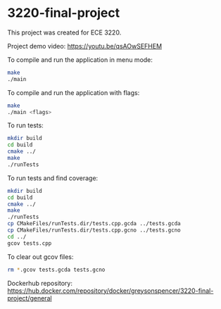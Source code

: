# 3220-final-project

This project was created for ECE 3220.


Project demo video: https://youtu.be/qsAOwSEFHEM 

To compile and run the application in menu mode:

```bash
make
./main
```

To compile and run the application with flags:

```bash
make
./main <flags>
```

To run tests:

```bash
mkdir build
cd build
cmake ../
make
./runTests
```

To run tests and find coverage:

```bash
mkdir build
cd build
cmake ../
make
./runTests
cp CMakeFiles/runTests.dir/tests.cpp.gcda ../tests.gcda
cp CMakeFiles/runTests.dir/tests.cpp.gcno ../tests.gcno
cd ../
gcov tests.cpp
```

To clear out gcov files:

```bash
rm *.gcov tests.gcda tests.gcno
```

Dockerhub repository: 
https://hub.docker.com/repository/docker/greysonspencer/3220-final-project/general